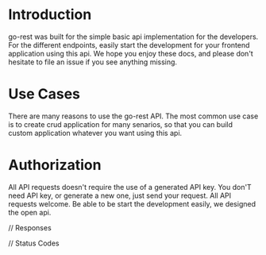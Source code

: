 # Introduction

go-rest was built for the simple basic api implementation for the developers. For the different endpoints, easily start the development for your frontend application using this api. We hope you enjoy these docs, and please don't hesitate to file an issue if you see anything missing.

# Use Cases

There are many reasons to use the go-rest API. The most common use case is to create crud application for many senarios, so that you can build custom application whatever you want
using this api.

# Authorization

All API requests doesn't require the use of a generated API key. You don'T need API key, or generate a new one, just send your request. All API requests welcome.
Be able to be start the development easily, we designed the open api.

// Responses

// Status Codes
